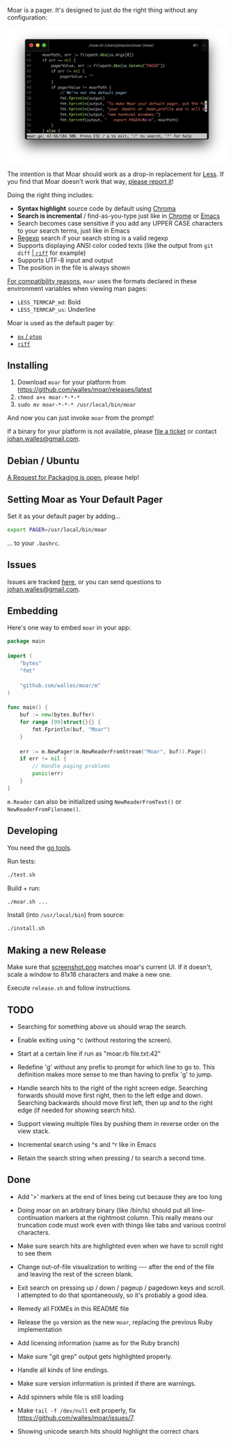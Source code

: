 Moar is a pager.  It's designed to just do the right thing without any
configuration:

![Moar displaying its own source code](screenshot.png)

The intention is that Moar should work as a drop-in replacement for
[Less](http://www.greenwoodsoftware.com/less/). If you find that Moar
doesn't work that way,
[please report it](https://github.com/walles/moar/issues)!

Doing the right thing includes:

* **Syntax highlight** source code by default using
  [Chroma](https://github.com/alecthomas/chroma)
* **Search is incremental** / find-as-you-type just like in
  [Chrome](http://www.google.com/chrome) or
  [Emacs](http://www.gnu.org/software/emacs/)
* Search becomes case sensitive if you add any UPPER CASE characters
  to your search terms, just like in Emacs
* [Regexp](http://en.wikipedia.org/wiki/Regular_expression#Basic_concepts)
  search if your search string is a valid regexp
* Supports displaying ANSI color coded texts (like the output from
  `git diff` [| `riff`](https://github.com/walles/riff) for example)
* Supports UTF-8 input and output
* The position in the file is always shown

[For compatibility reasons](https://github.com/walles/moar/issues/14), `moar`
uses the formats declared in these environment variables when viewing man pages:

* `LESS_TERMCAP_md`: Bold
* `LESS_TERMCAP_us`: Underline

Moar is used as the default pager by:
* [`px` / `ptop`](https://github.com/walles/px)
* [`riff`](https://github.com/walles/riff)

Installing
----------

1. Download `moar` for your platform from
   <https://github.com/walles/moar/releases/latest>
1. `chmod a+x moar-*-*-*`
1. `sudo mv moar-*-*-* /usr/local/bin/moar`

And now you can just invoke `moar` from the prompt!

If a binary for your platform is not available, please
[file a ticket](https://github.com/walles/moar/releases) or contact
<johan.walles@gmail.com>.

Debian / Ubuntu
---------------

[A Request for Packaging is open](https://bugs.debian.org/cgi-bin/bugreport.cgi?bug=944035),
please help!

Setting Moar as Your Default Pager
----------------------------------

Set it as your default pager by adding...

```bash
export PAGER=/usr/local/bin/moar
```

... to your `.bashrc`.

Issues
------

Issues are tracked [here](https://github.com/walles/moar/issues), or
you can send questions to <johan.walles@gmail.com>.

Embedding
---------

Here's one way to embed `moar` in your app:

```go
package main

import (
	"bytes"
	"fmt"

	"github.com/walles/moar/m"
)

func main() {
	buf := new(bytes.Buffer)
	for range [99]struct{}{} {
		fmt.Fprintln(buf, "Moar")
	}

	err := m.NewPager(m.NewReaderFromStream("Moar", buf)).Page()
	if err != nil {
		// Handle paging problems
		panic(err)
	}
}
```

`m.Reader` can also be initialized using `NewReaderFromText()` or
`NewReaderFromFilename()`.

Developing
----------

You need the [go tools](https://golang.org/doc/install).

Run tests:

```bash
./test.sh
```

Build + run:

```bash
./moar.sh ...
```

Install (into `/usr/local/bin`) from source:

```bash
./install.sh
```

Making a new Release
--------------------

Make sure that [screenshot.png](screenshot.png) matches moar's current UI.
If it doesn't, scale a window to 81x16 characters and make a new one.

Execute `release.sh` and follow instructions.

TODO
----

* Searching for something above us should wrap the search.

* Enable exiting using ^c (without restoring the screen).

* Start at a certain line if run as "moar.rb file.txt:42"

* Redefine 'g' without any prefix to prompt for which line to go
  to. This definition makes more sense to me than having to prefix 'g'
  to jump.

* Handle search hits to the right of the right screen edge. Searching
  forwards should move first right, then to the left edge and
  down. Searching backwards should move first left, then up and to the
  right edge (if needed for showing search hits).

* Support viewing multiple files by pushing them in reverse order on
  the view stack.

* Incremental search using ^s and ^r like in Emacs

* Retain the search string when pressing / to search a second time.

Done
----

* Add '>' markers at the end of lines being cut because they are too long

* Doing moar on an arbitrary binary (like /bin/ls) should put all
  line-continuation markers at the rightmost column.  This really
  means our truncation code must work even with things like tabs and
  various control characters.

* Make sure search hits are highlighted even when we have to scroll right
  to see them

* Change out-of-file visualization to writing --- after the end of the
  file and leaving the rest of the screen blank.

* Exit search on pressing up / down / pageup / pagedown keys and
  scroll. I attempted to do that spontaneously, so it's probably a
  good idea.

* Remedy all FIXMEs in this README file

* Release the `go` version as the new `moar`, replacing the previous Ruby
  implementation

* Add licensing information (same as for the Ruby branch)

* Make sure "git grep" output gets highlighted properly.

* Handle all kinds of line endings.

* Make sure version information is printed if there are warnings.

* Add spinners while file is still loading

* Make `tail -f /dev/null` exit properly, fix
  <https://github.com/walles/moar/issues/7>.

* Showing unicode search hits should highlight the correct chars
